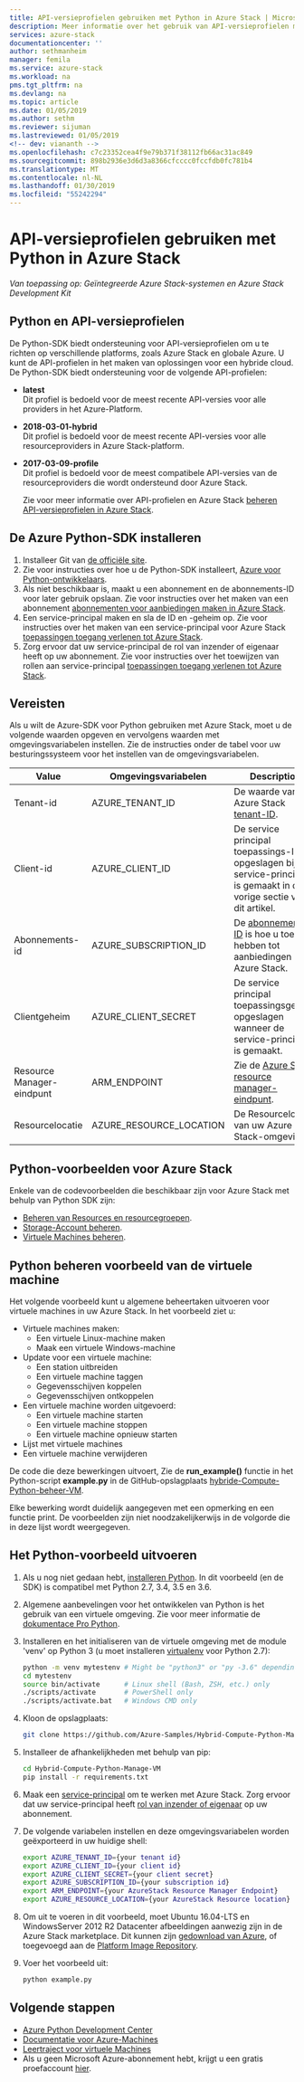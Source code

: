 ```yaml
---
title: API-versieprofielen gebruiken met Python in Azure Stack | Microsoft Docs
description: Meer informatie over het gebruik van API-versieprofielen met Python in Azure Stack.
services: azure-stack
documentationcenter: ''
author: sethmanheim
manager: femila
ms.service: azure-stack
ms.workload: na
pms.tgt_pltfrm: na
ms.devlang: na
ms.topic: article
ms.date: 01/05/2019
ms.author: sethm
ms.reviewer: sijuman
ms.lastreviewed: 01/05/2019
<!-- dev: viananth -->
ms.openlocfilehash: c7c23352cea4f9e79b371f38112fb66ac31ac849
ms.sourcegitcommit: 898b2936e3d6d3a8366cfcccc0fccfdb0fc781b4
ms.translationtype: MT
ms.contentlocale: nl-NL
ms.lasthandoff: 01/30/2019
ms.locfileid: "55242294"
---
```

# <a name="use-api-version-profiles-with-python-in-azure-stack"></a>API-versieprofielen gebruiken met Python in Azure Stack

*Van toepassing op: Geïntegreerde Azure Stack-systemen en Azure Stack Development Kit*

## <a name="python-and-api-version-profiles"></a>Python en API-versieprofielen

De Python-SDK biedt ondersteuning voor API-versieprofielen om u te richten op verschillende platforms, zoals Azure Stack en globale Azure. U kunt de API-profielen in het maken van oplossingen voor een hybride cloud. De Python-SDK biedt ondersteuning voor de volgende API-profielen:

- **latest**  
    Dit profiel is bedoeld voor de meest recente API-versies voor alle providers in het Azure-Platform.
- **2018-03-01-hybrid**     
    Dit profiel is bedoeld voor de meest recente API-versies voor alle resourceproviders in Azure Stack-platform.
- **2017-03-09-profile**  
    Dit profiel is bedoeld voor de meest compatibele API-versies van de resourceproviders die wordt ondersteund door Azure Stack.

   Zie voor meer informatie over API-profielen en Azure Stack [beheren API-versieprofielen in Azure Stack](azure-stack-version-profiles.md).

## <a name="install-the-azure-python-sdk"></a>De Azure Python-SDK installeren

1. Installeer Git van [de officiële site](https://git-scm.com/book/en/v2/Getting-Started-Installing-Git).
2. Zie voor instructies over hoe u de Python-SDK installeert, [Azure voor Python-ontwikkelaars](/python/azure/python-sdk-azure-install?view=azure-python).
3. Als niet beschikbaar is, maakt u een abonnement en de abonnements-ID voor later gebruik opslaan. Zie voor instructies over het maken van een abonnement [abonnementen voor aanbiedingen maken in Azure Stack](../azure-stack-subscribe-plan-provision-vm.md).
4. Een service-principal maken en sla de ID en -geheim op. Zie voor instructies over het maken van een service-principal voor Azure Stack [toepassingen toegang verlenen tot Azure Stack](../azure-stack-create-service-principals.md).
5. Zorg ervoor dat uw service-principal de rol van inzender of eigenaar heeft op uw abonnement. Zie voor instructies over het toewijzen van rollen aan service-principal [toepassingen toegang verlenen tot Azure Stack](../azure-stack-create-service-principals.md).

## <a name="prerequisites"></a>Vereisten

Als u wilt de Azure-SDK voor Python gebruiken met Azure Stack, moet u de volgende waarden opgeven en vervolgens waarden met omgevingsvariabelen instellen. Zie de instructies onder de tabel voor uw besturingssysteem voor het instellen van de omgevingsvariabelen.

| Value | Omgevingsvariabelen | Description |
|---------------------------|-----------------------|-------------------------------------------------------------------------------------------------------------------------|
| Tenant-id | AZURE_TENANT_ID | De waarde van uw Azure Stack [tenant-ID](../azure-stack-identity-overview.md). |
| Client-id | AZURE_CLIENT_ID | De service principal toepassings-ID opgeslagen bij het service-principal is gemaakt in de vorige sectie van dit artikel. |
| Abonnements-id | AZURE_SUBSCRIPTION_ID | De [abonnements-ID](../azure-stack-plan-offer-quota-overview.md#subscriptions) is hoe u toegang hebben tot aanbiedingen in Azure Stack. |
| Clientgeheim | AZURE_CLIENT_SECRET | De service principal toepassingsgeheim opgeslagen wanneer de service-principal is gemaakt. |
| Resource Manager-eindpunt | ARM_ENDPOINT | Zie de [Azure Stack resource manager-eindpunt](azure-stack-version-profiles-ruby.md#the-azure-stack-resource-manager-endpoint). |
| Resourcelocatie | AZURE_RESOURCE_LOCATION | De Resourcelocatie van uw Azure Stack-omgeving.

## <a name="python-samples-for-azure-stack"></a>Python-voorbeelden voor Azure Stack

Enkele van de codevoorbeelden die beschikbaar zijn voor Azure Stack met behulp van Python SDK zijn:

- [Beheren van Resources en resourcegroepen](https://azure.microsoft.com/resources/samples/hybrid-resourcemanager-python-manage-resources/).
- [Storage-Account beheren](https://azure.microsoft.com/resources/samples/hybrid-storage-python-manage-storage-account/).
- [Virtuele Machines beheren](https://azure.microsoft.com/resources/samples/hybrid-compute-python-manage-vm/).

## <a name="python-manage-virtual-machine-sample"></a>Python beheren voorbeeld van de virtuele machine

Het volgende voorbeeld kunt u algemene beheertaken uitvoeren voor virtuele machines in uw Azure Stack. In het voorbeeld ziet u:

- Virtuele machines maken:
  - Een virtuele Linux-machine maken
  - Maak een virtuele Windows-machine
- Update voor een virtuele machine:
  - Een station uitbreiden
  - Een virtuele machine taggen
  - Gegevensschijven koppelen
  - Gegevensschijven ontkoppelen
- Een virtuele machine worden uitgevoerd:
  - Een virtuele machine starten
  - Een virtuele machine stoppen
  - Een virtuele machine opnieuw starten
- Lijst met virtuele machines
- Een virtuele machine verwijderen

De code die deze bewerkingen uitvoert, Zie de **run_example()** functie in het Python-script **example.py** in de GitHub-opslagplaats [hybride-Compute-Python-beheer-VM](https://github.com/Azure-Samples/Hybrid-Compute-Python-Manage-VM).

Elke bewerking wordt duidelijk aangegeven met een opmerking en een functie print. De voorbeelden zijn niet noodzakelijkerwijs in de volgorde die in deze lijst wordt weergegeven.

## <a name="run-the-python-sample"></a>Het Python-voorbeeld uitvoeren

1. Als u nog niet gedaan hebt, [installeren Python](https://www.python.org/downloads/). In dit voorbeeld (en de SDK) is compatibel met Python 2.7, 3.4, 3.5 en 3.6.

2. Algemene aanbevelingen voor het ontwikkelen van Python is het gebruik van een virtuele omgeving. Zie voor meer informatie de [dokumentace Pro Python](https://docs.python.org/3/tutorial/venv.html).

3. Installeren en het initialiseren van de virtuele omgeving met de module 'venv' op Python 3 (u moet installeren [virtualenv](https://pypi.python.org/pypi/virtualenv) voor Python 2.7):

    ```bash
    python -m venv mytestenv # Might be "python3" or "py -3.6" depending on your Python installation
    cd mytestenv
    source bin/activate      # Linux shell (Bash, ZSH, etc.) only
    ./scripts/activate       # PowerShell only
    ./scripts/activate.bat   # Windows CMD only
    ```

4. Kloon de opslagplaats:

    ```bash
    git clone https://github.com/Azure-Samples/Hybrid-Compute-Python-Manage-VM.git
    ```

5. Installeer de afhankelijkheden met behulp van pip:

    ```bash
    cd Hybrid-Compute-Python-Manage-VM
    pip install -r requirements.txt
    ```

6. Maak een [service-principal](../azure-stack-create-service-principals.md) om te werken met Azure Stack. Zorg ervoor dat uw service-principal heeft [rol van inzender of eigenaar](../azure-stack-create-service-principals.md#assign-a-role) op uw abonnement.

7. De volgende variabelen instellen en deze omgevingsvariabelen worden geëxporteerd in uw huidige shell:

    ```bash
    export AZURE_TENANT_ID={your tenant id}
    export AZURE_CLIENT_ID={your client id}
    export AZURE_CLIENT_SECRET={your client secret}
    export AZURE_SUBSCRIPTION_ID={your subscription id}
    export ARM_ENDPOINT={your AzureStack Resource Manager Endpoint}
    export AZURE_RESOURCE_LOCATION={your AzureStack Resource location}
    ```

8. Om uit te voeren in dit voorbeeld, moet Ubuntu 16.04-LTS en WindowsServer 2012 R2 Datacenter afbeeldingen aanwezig zijn in de Azure Stack marketplace. Dit kunnen zijn [gedownload van Azure](../azure-stack-download-azure-marketplace-item.md), of toegevoegd aan de [Platform Image Repository](../azure-stack-add-vm-image.md).

9. Voer het voorbeeld uit:

    ```python
    python example.py
    ```


## <a name="next-steps"></a>Volgende stappen

- [Azure Python Development Center](https://azure.microsoft.com/develop/python/)
- [Documentatie voor Azure-Machines](https://azure.microsoft.com/services/virtual-machines/)
- [Leertraject voor virtuele Machines](/learn/paths/deploy-a-website-with-azure-virtual-machines/)
- Als u geen Microsoft Azure-abonnement hebt, krijgt u een gratis proefaccount [hier](https://go.microsoft.com/fwlink/?LinkId=330212).
